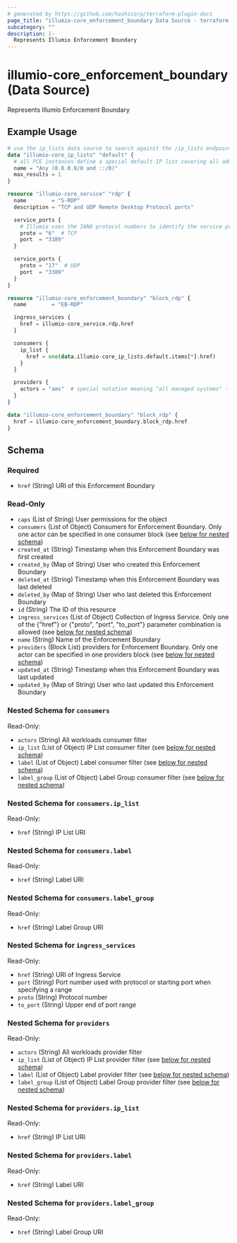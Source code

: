 ```yaml
---
# generated by https://github.com/hashicorp/terraform-plugin-docs
page_title: "illumio-core_enforcement_boundary Data Source - terraform-provider-illumio-core"
subcategory: ""
description: |-
  Represents Illumio Enforcement Boundary
---
```


# illumio-core_enforcement_boundary (Data Source)

Represents Illumio Enforcement Boundary

## Example Usage

```terraform
# use the ip_lists data source to search against the /ip_lists endpoint by name
data "illumio-core_ip_lists" "default" {
  # all PCE instances define a special default IP list covering all addresses
  name = "Any (0.0.0.0/0 and ::/0)"
  max_results = 1
}

resource "illumio-core_service" "rdp" {
  name        = "S-RDP"
  description = "TCP and UDP Remote Desktop Protocol ports"

  service_ports {
    # Illumio uses the IANA protocol numbers to identify the service proto
    proto = "6"  # TCP
    port  = "3389"
  }

  service_ports {
    proto = "17"  # UDP
    port  = "3389"
  }
}

resource "illumio-core_enforcement_boundary" "block_rdp" {
  name        = "EB-RDP"

  ingress_services {
    href = illumio-core_service.rdp.href
  }

  consumers {
    ip_list {
      href = one(data.illumio-core_ip_lists.default.items[*].href)
    }
  }

  providers {
    actors = "ams"  # special notation meaning "all managed systems" - affects all workloads
  }
}

data "illumio-core_enforcement_boundary" "block_rdp" {
  href = illumio-core_enforcement_boundary.block_rdp.href
}
```

<!-- schema generated by tfplugindocs -->
## Schema

### Required

- `href` (String) URI of this Enforcement Boundary

### Read-Only

- `caps` (List of String) User permissions for the object
- `consumers` (List of Object) Consumers for Enforcement Boundary. Only one actor can be specified in one consumer block (see [below for nested schema](#nestedatt--consumers))
- `created_at` (String) Timestamp when this Enforcement Boundary was first created
- `created_by` (Map of String) User who created this Enforcement Boundary
- `deleted_at` (String) Timestamp when this Enforcement Boundary was last deleted
- `deleted_by` (Map of String) User who last deleted this Enforcement Boundary
- `id` (String) The ID of this resource
- `ingress_services` (List of Object) Collection of Ingress Service. Only one of the {"href"} or {"proto", "port", "to_port"} parameter combination is allowed (see [below for nested schema](#nestedatt--ingress_services))
- `name` (String) Name of the Enforcement Boundary
- `providers` (Block List) providers for Enforcement Boundary. Only one actor can be specified in one providers block (see [below for nested schema](#nestedblock--providers))
- `updated_at` (String) Timestamp when this Enforcement Boundary was last updated
- `updated_by` (Map of String) User who last updated this Enforcement Boundary

<a id="nestedatt--consumers"></a>
### Nested Schema for `consumers`

Read-Only:

- `actors` (String) All workloads consumer filter
- `ip_list` (List of Object) IP List consumer filter (see [below for nested schema](#nestedobjatt--consumers--ip_list))
- `label` (List of Object) Label consumer filter (see [below for nested schema](#nestedobjatt--consumers--label))
- `label_group` (List of Object) Label Group consumer filter (see [below for nested schema](#nestedobjatt--consumers--label_group))

<a id="nestedobjatt--consumers--ip_list"></a>
### Nested Schema for `consumers.ip_list`

Read-Only:

- `href` (String) IP List URI


<a id="nestedobjatt--consumers--label"></a>
### Nested Schema for `consumers.label`

Read-Only:

- `href` (String) Label URI


<a id="nestedobjatt--consumers--label_group"></a>
### Nested Schema for `consumers.label_group`

Read-Only:

- `href` (String) Label Group URI



<a id="nestedatt--ingress_services"></a>
### Nested Schema for `ingress_services`

Read-Only:

- `href` (String) URI of Ingress Service
- `port` (String) Port number used with protocol or starting port when specifying a range
- `proto` (String) Protocol number
- `to_port` (String) Upper end of port range


<a id="nestedblock--providers"></a>
### Nested Schema for `providers`

Read-Only:

- `actors` (String) All workloads provider filter
- `ip_list` (List of Object) IP List provider filter (see [below for nested schema](#nestedatt--providers--ip_list))
- `label` (List of Object) Label provider filter (see [below for nested schema](#nestedatt--providers--label))
- `label_group` (List of Object) Label Group provider filter (see [below for nested schema](#nestedatt--providers--label_group))

<a id="nestedatt--providers--ip_list"></a>
### Nested Schema for `providers.ip_list`

Read-Only:

- `href` (String) IP List URI


<a id="nestedatt--providers--label"></a>
### Nested Schema for `providers.label`

Read-Only:

- `href` (String) Label URI


<a id="nestedatt--providers--label_group"></a>
### Nested Schema for `providers.label_group`

Read-Only:

- `href` (String) Label Group URI


